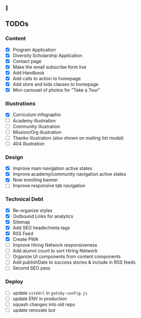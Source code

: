 💫

## TODOs

### Content

- [x] Program Application
- [x] Diversity Scholarship Application
- [x] Contact page
- [x] Make the email subscribe form live
- [x] Add Handbook
- [x] Add calls to action to homepage
- [x] Add store and kids classes to homepage
- [x] Mini-carousel of photos for "Take a Tour"

### Illustrations

- [x] Curriculum infographic
- [ ] Academy illustration
- [ ] Community illustration
- [ ] Mission/Org illustration
- [ ] Thanks illustration (also shown on mailing list modal)
- [ ] 404 illustration

### Design

- [x] Improve main navigation active states
- [x] Improve academy/community navigation active states
- [x] Now enrolling banner
- [ ] Improve responsive tab navigation

### Technical Debt

- [x] Re-organize styles
- [x] Outbound Links for analytics
- [x] Sitemap
- [x] Add SEO header/meta tags
- [x] RSS Feed
- [x] Create PWA
- [ ] Improve Hiring Network responsiveness
- [ ] Add alumni count to sort Hiring Network
- [ ] Organize UI components from content components
- [ ] Add publishDate to success stories & include in RSS feeds
- [ ] Second SEO pass

### Deploy

- [ ] update `siteUrl` in `gatsby-config.js`
- [ ] update ENV in production
- [ ] squash changes into old repo
- [ ] update renovate bot
